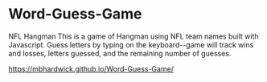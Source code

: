# Word-Guess-Game

<!-- I am pleased with the outcome of this although I plan on taking it further by adding images and sound when a game ends and some mechanics dealing with repeat guesses. I have pseudocoded these into game.js -->
NFL Hangman
This is a game of Hangman using NFL team names built with Javascript. Guess letters by typing on the keyboard--game will track wins and losses, letters guessed, and the remaining number of guesses. 

https://mbhardwick.github.io/Word-Guess-Game/